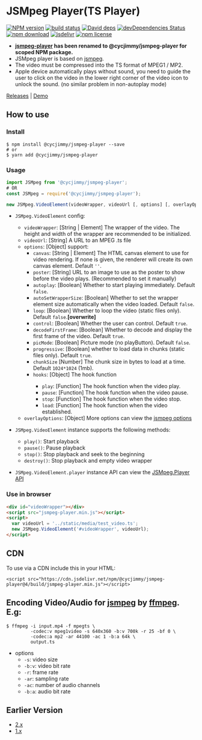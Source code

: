 # JSMpeg Player(TS Player)

[![NPM version][npm-image]][npm-url]
[![build status][travis-image]][travis-url]
[![David deps][david-image]][david-url]
[![devDependencies Status][david-dev-image]][david-dev-url]
[![npm download][download-image]][download-url]
[![jsdelivr][jsdelivr-image]][jsdelivr-url]
[![npm license][license-image]][download-url]

[npm-image]: https://img.shields.io/npm/v/@cycjimmy/jsmpeg-player.svg?style=flat-square
[npm-url]: https://npmjs.org/package/@cycjimmy/jsmpeg-player
[travis-image]: https://img.shields.io/travis/cycjimmy/jsmpeg-player.svg?style=flat-square
[travis-url]: https://travis-ci.org/cycjimmy/jsmpeg-player
[david-image]: https://img.shields.io/david/cycjimmy/jsmpeg-player.svg?style=flat-square
[david-url]: https://david-dm.org/cycjimmy/jsmpeg-player
[david-dev-image]: https://david-dm.org/cycjimmy/jsmpeg-player/dev-status.svg?style=flat-square
[david-dev-url]: https://david-dm.org/cycjimmy/jsmpeg-player?type=dev
[download-image]: https://img.shields.io/npm/dm/@cycjimmy/jsmpeg-player.svg?style=flat-square
[download-url]: https://npmjs.org/package/@cycjimmy/jsmpeg-player
[jsdelivr-image]: https://data.jsdelivr.com/v1/package/npm/@cycjimmy/jsmpeg-player/badge
[jsdelivr-url]: https://www.jsdelivr.com/package/npm/@cycjimmy/jsmpeg-player
[license-image]: https://img.shields.io/npm/l/@cycjimmy/jsmpeg-player.svg?style=flat-square

* **[jsmpeg-player](https://github.com/cycdpo/jsmpeg-player) has been renamed to @cycjimmy/jsmpeg-player for scoped NPM package.**
* JSMpeg player is based on [jsmpeg](https://github.com/phoboslab/jsmpeg).
* The video must be compressed into the TS format of MPEG1 / MP2.
* Apple device automatically plays without sound, you need to guide the user to click on the video in the lower right corner of the video icon to unlock the sound. (no similar problem in non-autoplay mode)

[Releases](https://github.com/cycjimmy/jsmpeg-player/releases) | [Demo](https://cycjimmy.github.io/jsmpeg-player/)

## How to use
### Install
```shell
$ npm install @cycjimmy/jsmpeg-player --save
# or
$ yarn add @cycjimmy/jsmpeg-player
```

### Usage
```javascript
import JSMpeg from '@cycjimmy/jsmpeg-player';
# OR
const JSMpeg = require('@cycjimmy/jsmpeg-player');
```

```javascript
new JSMpeg.VideoElement(videoWrapper, videoUrl [, options] [, overlayOptions])
```

* `JSMpeg.VideoElement` config:
  * `videoWrapper`: [String | Element] The wrapper of the video. The height and width of the wrapper are recommended to be initialized.
  * `videoUrl`: [String] A URL to an MPEG .ts file
  * `options`: [Object] support:
    * `canvas`: [String | Element] The HTML canvas element to use for video rendering. If none is given, the renderer will create its own canvas element. Default `''`.
    * `poster`: [String] URL to an image to use as the poster to show before the video plays. (Recommended to set it manually)
    * `autoplay`: [Boolean] Whether to start playing immediately. Default `false`.
    * `autoSetWrapperSize`: [Boolean] Whether to set the wrapper element size automatically when the video loaded. Default `false`.
    * `loop`: [Boolean] Whether to loop the video (static files only). Default `false`.**[overwrite]**
    * `control`: [Boolean] Whether the user can control. Default `true`.
    * `decodeFirstFrame`: [Boolean] Whether to decode and display the first frame of the video. Default `true`.
    * `picMode`: [Boolean] Picture mode (no playButton). Default `false`.
    * `progressive`: [Boolean] whether to load data in chunks (static files only). Default `true`.
    * `chunkSize` [Number] The chunk size in bytes to load at a time. Default `1024*1024` (1mb).
    * `hooks`: [Object<Function>] The hook function
      * `play`: [Function] The hook function when the video play.
      * `pause`: [Function] The hook function when the video pause.
      * `stop`: [Function] The hook function when the video stop.
      * `load`: [Function] The hook function when the video established.
  * `overlayOptions`: [Object] More options can view the [jsmpeg options](https://github.com/phoboslab/jsmpeg#usage)

* `JSMpeg.VideoElement` instance supports the following methods:
  * `play()`: Start playback
  * `pause()`: Pause playback
  * `stop()`: Stop playback and seek to the beginning
  * `destroy()`: Stop playback and empty video wrapper
* `JSMpeg.VideoElement.player` instance API can view the [JSMpeg.Player API](https://github.com/phoboslab/jsmpeg#jsmpegplayer-api)

### Use in browser
```html
<div id="videoWrapper"></div>
<script src="jsmpeg-player.min.js"></script>
<script>
  var videoUrl = '../static/media/test_video.ts';
  new JSMpeg.VideoElement('#videoWrapper', videoUrl);
</script>
```

## CDN
To use via a CDN include this in your HTML:
```text
<script src="https://cdn.jsdelivr.net/npm/@cycjimmy/jsmpeg-player@4/build/jsmpeg-player.min.js"></script>
```

## Encoding Video/Audio for [jsmpeg](https://github.com/phoboslab/jsmpeg) by [ffmpeg](https://ffmpeg.org/). E.g:
```shell
$ ffmpeg -i input.mp4 -f mpegts \
         -codec:v mpeg1video -s 640x360 -b:v 700k -r 25 -bf 0 \
         -codec:a mp2 -ar 44100 -ac 1 -b:a 64k \
         output.ts
```

* options
  * `-s`: video size
  * `-b:v`: video bit rate
  * `-r`: frame rate
  * `-ar`: sampling rate
  * `-ac`: number of audio channels
  * `-b:a`: audio bit rate

## Earlier Version
* [2.x](https://github.com/cycdpo/jsmpeg-player/tree/2.x)
* [1.x](https://github.com/cycdpo/jsmpeg-player/tree/1.x)

